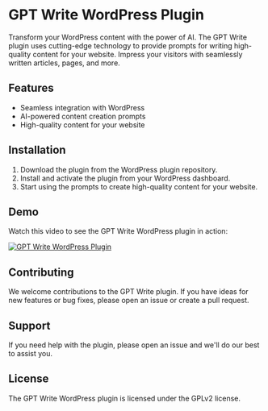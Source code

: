 # GPT Write WordPress Plugin

Transform your WordPress content with the power of AI. The GPT Write plugin uses cutting-edge technology to provide prompts for writing high-quality content for your website. Impress your visitors with seamlessly written articles, pages, and more.

## Features
- Seamless integration with WordPress
- AI-powered content creation prompts
- High-quality content for your website

## Installation
1. Download the plugin from the WordPress plugin repository.
2. Install and activate the plugin from your WordPress dashboard.
3. Start using the prompts to create high-quality content for your website.

## Demo
Watch this video to see the GPT Write WordPress plugin in action:

[![GPT Write WordPress Plugin](https://img.youtube.com/vi/<video_id>/0.jpg)](https://www.youtube.com/watch?v=<video_id>)

## Contributing
We welcome contributions to the GPT Write plugin. If you have ideas for new features or bug fixes, please open an issue or create a pull request.

## Support
If you need help with the plugin, please open an issue and we'll do our best to assist you.

## License
The GPT Write WordPress plugin is licensed under the GPLv2 license.

